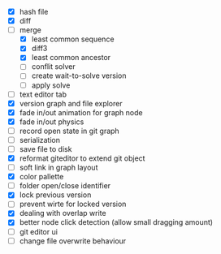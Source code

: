 - [x] hash file
- [x] diff
- [ ] merge
  - [x] least common sequence
  - [x] diff3
  - [x] least common ancestor
  - [ ] conflit solver
  - [ ] create wait-to-solve version
  - [ ] apply solve
- [ ] text editor tab
- [x] version graph and file explorer
- [x] fade in/out animation for graph node
- [x] fade in/out physics
- [ ] record open state in git graph
- [ ] serialization
- [ ] save file to disk
- [x] reformat giteditor to extend git object
- [ ] soft link in graph layout
- [x] color pallette
- [ ] folder open/close identifier
- [x] lock previous version
- [ ] prevent wirte for locked version
- [x] dealing with overlap write
- [x] better node click detection (allow small dragging amount)
- [ ] git editor ui
- [ ] change file overwrite behaviour